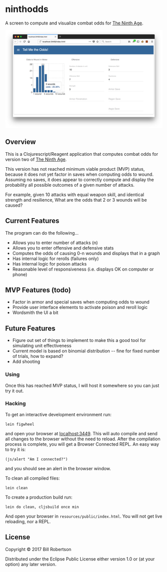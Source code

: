 # ninthodds

A screen to compute and visualize combat odds for [The Ninth Age](https://the-ninth-age.com).

![Screenshot](https://raw.githubusercontent.com/billrobertson42/ninthodds/master/screenshot.png)

## Overview

This is a Clojurescript/Reagent application that computes combat odds
for version two of [The Ninth Age](https://the-ninth-age.com).

This version has not reached minimum viable product (MVP) status,
because it does not yet factor in saves when computing odds to
wound. Assuming no saves, it does appear to correctly compute and
display the probability all possible outcomes of a given number of
attacks.

For example, given 10 attacks with equal weapon skill, and identical
strength and resilience, What are the odds that 2 or 3 wounds will be
caused?

## Current Features

The program can do the following...

* Allows you to enter number of attacks (n)
* Allows you to enter offensive and defensive stats
* Computes the odds of causing 0-n wounds and displays that in a graph
* Has internal logic for rerolls (failures only)
* Has internal logic for poison attacks
* Reasonable level of responsiveness (i.e. displays OK on computer or phone)

## MVP Features (todo)

* Factor in armor and special saves when computing odds to wound
* Provide user interface elements to activate poison and reroll logic
* Wordsmith the UI a bit

## Future Features

* Figure out set of things to implement to make this a good tool for simulating unit effectiveness
* Current model is based on binomial distribution -- fine for fixed number of trials, how to expand?
* Add shooting

### Using

Once this has reached MVP status, I will host it somewhere so you can just try it out.

### Hacking

To get an interactive development environment run:

    lein figwheel

and open your browser at [localhost:3449](http://localhost:3449/).
This will auto compile and send all changes to the browser without the
need to reload. After the compilation process is complete, you will
get a Browser Connected REPL. An easy way to try it is:

    (js/alert "Am I connected?")

and you should see an alert in the browser window.

To clean all compiled files:

    lein clean

To create a production build run:

    lein do clean, cljsbuild once min

And open your browser in `resources/public/index.html`. You will not
get live reloading, nor a REPL. 

## License

Copyright © 2017 Bill Robertson

Distributed under the Eclipse Public License either version 1.0 or (at your option) any later version.
